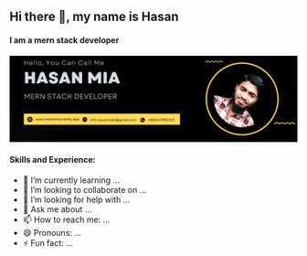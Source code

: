 ## Hi there 👋, my name is Hasan
#### I am a mern stack developer
![I am a mern stack developer](https://github.com/hasan-mia/hasan-mia/blob/main/hasan-banner.png)

#### Skills and Experience:

<!-- - 🔭 I’m currently working on ... -->
- 🌱 I’m currently learning ...
- 👯 I’m looking to collaborate on ...
- 🤔 I’m looking for help with ...
- 💬 Ask me about ...
- 📫 How to reach me: ...
- 😄 Pronouns: ...
- ⚡ Fun fact: ...

<!-- ![Anurag's GitHub stats](https://github-readme-stats.vercel.app/api?username=hasan-mia&show_icons=true&theme=radical)
 -->

